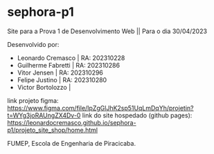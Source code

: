 # sephora-p1
Site para a Prova 1 de Desenvolvimento Web || Para o dia 30/04/2023

Desenvolvido por:
- Leonardo Cremasco | RA: 202310228
- Guilherme Fabretti | RA: 202310286
- Vitor Jensen | RA: 202310296
- Felipe Justino | RA: 202310280
- Victor Bortolozzo |

link projeto figma: https://www.figma.com/file/IpZgGlJhK2sp51UqLmDqYh/projetin?t=WYg3joRAUngZX4Dv-0
link do site hospedado (github pages): https://leonardocremasco.github.io/sephora-p1/projeto_site_shop/home.html

FUMEP, Escola de Engenharia de Piracicaba.
